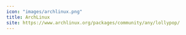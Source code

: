 ```yaml
---
icon: "images/archlinux.png"
title: ArchLinux
site: https://www.archlinux.org/packages/community/any/lollypop/
---
```

